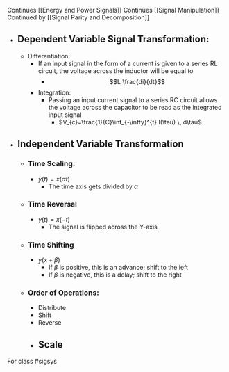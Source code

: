 Continues [[Energy and Power Signals]]
Continues [[Signal Manipulation]]
Continued by [[Signal Parity and Decomposition]]
- ## Dependent Variable Signal Transformation:
	- Differentiation: 
		- If an input signal in the form of a current is given to a series RL circuit, the voltage across the inductor will be equal to
			- $$L \frac{di}{dt}$$
		- Integration:
			- Passing an input current signal to a series RC circuit allows the voltage across the capacitor to be read as the integrated input signal
				- $V_{c}=\frac{1}{C}\int_{-\infty}^{t} I(\tau) \, d\tau$
- ## Independent Variable Transformation
	- ### Time Scaling:
		- $y(t) = x(\alpha t)$
			- The time axis gets divided by $\alpha$
	- ### Time Reversal
		- $y(t)=x(-t)$
			- The signal is flipped across the Y-axis
	- ### Time Shifting
		- $y(x+\beta)$
			- If $\beta$ is positive, this is an advance; shift to the left
			- If $\beta$ is negative, this is a delay; shift to the right
	- ### Order of Operations:
		- Distribute
		-  Shift
		- Reverse
		-  Scale
			- 
For class #sigsys 